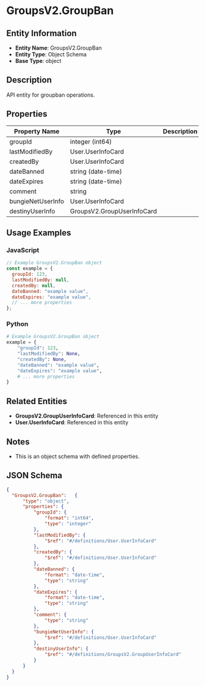# GroupsV2.GroupBan

## Entity Information
- **Entity Name**: GroupsV2.GroupBan
- **Entity Type**: Object Schema
- **Base Type**: object

## Description
API entity for groupban operations.

## Properties

| Property Name | Type | Description | Required |
|---------------|------|-------------|----------|
| groupId | integer (int64) |  | No |
| lastModifiedBy | User.UserInfoCard |  | No |
| createdBy | User.UserInfoCard |  | No |
| dateBanned | string (date-time) |  | No |
| dateExpires | string (date-time) |  | No |
| comment | string |  | No |
| bungieNetUserInfo | User.UserInfoCard |  | No |
| destinyUserInfo | GroupsV2.GroupUserInfoCard |  | No |

## Usage Examples

### JavaScript
```javascript
// Example GroupsV2.GroupBan object
const example = {
  groupId: 123,
  lastModifiedBy: null,
  createdBy: null,
  dateBanned: "example value",
  dateExpires: "example value",
  // ... more properties
};
```

### Python
```python
# Example GroupsV2.GroupBan object
example = {
    "groupId": 123,
    "lastModifiedBy": None,
    "createdBy": None,
    "dateBanned": "example value",
    "dateExpires": "example value",
    # ... more properties
}
```

## Related Entities
- **GroupsV2.GroupUserInfoCard**: Referenced in this entity
- **User.UserInfoCard**: Referenced in this entity

## Notes
- This is an object schema with defined properties.

## JSON Schema
```json
{
  "GroupsV2.GroupBan":   {
      "type": "object",
      "properties": {
          "groupId": {
              "format": "int64",
              "type": "integer"
          },
          "lastModifiedBy": {
              "$ref": "#/definitions/User.UserInfoCard"
          },
          "createdBy": {
              "$ref": "#/definitions/User.UserInfoCard"
          },
          "dateBanned": {
              "format": "date-time",
              "type": "string"
          },
          "dateExpires": {
              "format": "date-time",
              "type": "string"
          },
          "comment": {
              "type": "string"
          },
          "bungieNetUserInfo": {
              "$ref": "#/definitions/User.UserInfoCard"
          },
          "destinyUserInfo": {
              "$ref": "#/definitions/GroupsV2.GroupUserInfoCard"
          }
      }
  }
}
```
